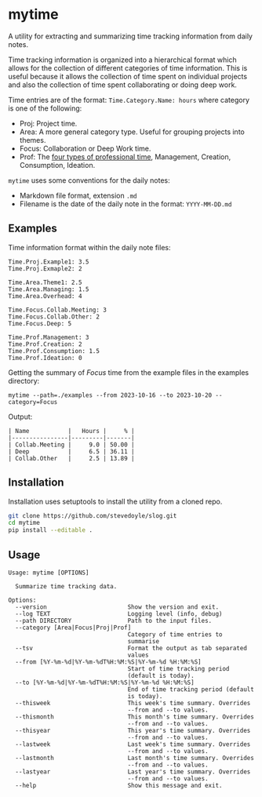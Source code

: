 # mytime

A utility for extracting and summarizing time tracking information from daily
notes.

Time tracking information is organized into a hierarchical format which allows
for the collection of different categories of time information. This is useful
because it allows the collection of time spent on individual projects and also
the collection of time spent collaborating or doing deep work.

Time entries are of the format: `Time.Category.Name: hours` where category is
one of the following:

- Proj: Project time.
- Area: A more general category type. Useful for grouping projects into themes.
- Focus: Collaboration or Deep Work time.
- Prof: The [four types of professional time](https://www.sahilbloom.com/newsletter/the-4-types-of-professional-time?ref=mattrutherford.co.uk), Management, Creation, Consumption, Ideation.


`mytime` uses some conventions for the daily notes:

- Markdown file format, extension `.md`
- Filename is the date of the daily note in the format: `YYYY-MM-DD.md`

## Examples

Time information format within the daily note files:

```
Time.Proj.Example1: 3.5
Time.Proj.Exmaple2: 2

Time.Area.Theme1: 2.5
Time.Area.Managing: 1.5
Time.Area.Overhead: 4

Time.Focus.Collab.Meeting: 3
Time.Focus.Collab.Other: 2
Time.Focus.Deep: 5

Time.Prof.Management: 3
Time.Prof.Creation: 2
Time.Prof.Consumption: 1.5
Time.Prof.Ideation: 0
```

Getting the summary of *Focus* time from the example files in the examples directory:
```
mytime --path=./examples --from 2023-10-16 --to 2023-10-20 --category=Focus
```

Output:
```text
| Name           |   Hours |     % |
|----------------|---------|-------|
| Collab.Meeting |     9.0 | 50.00 |
| Deep           |     6.5 | 36.11 |
| Collab.Other   |     2.5 | 13.89 |
```



## Installation

Installation uses setuptools to install the utility from a cloned repo.

```bash
git clone https://github.com/stevedoyle/slog.git
cd mytime
pip install --editable .
```

## Usage

```
Usage: mytime [OPTIONS]

  Summarize time tracking data.

Options:
  --version                       Show the version and exit.
  --log TEXT                      Logging level (info, debug)
  --path DIRECTORY                Path to the input files.
  --category [Area|Focus|Proj|Prof]
                                  Category of time entries to
                                  summarise
  --tsv                           Format the output as tab separated
                                  values
  --from [%Y-%m-%d|%Y-%m-%dT%H:%M:%S|%Y-%m-%d %H:%M:%S]
                                  Start of time tracking period
                                  (default is today).
  --to [%Y-%m-%d|%Y-%m-%dT%H:%M:%S|%Y-%m-%d %H:%M:%S]
                                  End of time tracking period (default
                                  is today).
  --thisweek                      This week's time summary. Overrides
                                  --from and --to values.
  --thismonth                     This month's time summary. Overrides
                                  --from and --to values.
  --thisyear                      This year's time summary. Overrides
                                  --from and --to values.
  --lastweek                      Last week's time summary. Overrides
                                  --from and --to values.
  --lastmonth                     Last month's time summary. Overrides
                                  --from and --to values.
  --lastyear                      Last year's time summary. Overrides
                                  --from and --to values.
  --help                          Show this message and exit.
  ```
